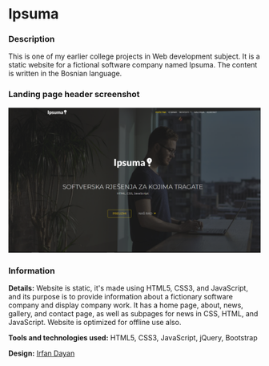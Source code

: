 # Ipsuma

### Description
This is one of my earlier college projects in Web development subject. It is a static website for a fictional software company named Ipsuma. The content is written in the Bosnian language.

### Landing page header screenshot
![Landing page screenshot](/img/screenshot.png)

### Information
**Details:** Website is static, it's made using HTML5, CSS3, and JavaScript, and its purpose is to provide information about a fictionary software company and display company work. It has a home page, about, news, gallery, and contact page, as well as subpages for news in CSS, HTML, and JavaScript.
Website is optimized for offline use also.

**Tools and technologies used:** HTML5, CSS3, JavaScript, jQuery, Bootstrap

**Design:** [Irfan Dayan](https://www.udemy.com/course/build-responsive-website-using-html5-css3-js-and-bootstrap/)